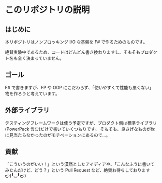 # このリポジトリの説明

## はじめに

本リポジトリはノンブロッキング I/O な基盤を F# で作るためのものです。

絶賛実験中であるため、コードはどんどん書き換わりますし、そもそもプロダクト名も全く決まっていません。

## ゴール

F# で書きますが、FP や OOP にこだわらず、「使いやすくて性能も悪くない」物を作ろうと考えています。

## 外部ライブラリ

テスティングフレームワークは使う予定ですが、プロダクト側は標準ライブラリ(PowerPack 含む)だけで書いていくつもりです。
そもそも、良さげなものが世に見当たらなかったのがモチベーションにあるので…。

## 貢献

「こういうのがいい！」という漠然としたアイディアや、「こんなふうに書いてみたんだけど、どう？」という Pull Request など、絶賛お待ちしておりますლ(╹◡╹ლ)
